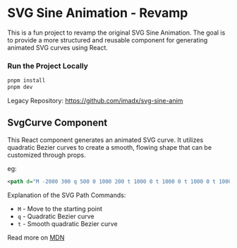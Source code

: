 # SVG Sine Animation - Revamp

This is a fun project to revamp the original SVG Sine Animation. The goal is to provide a more structured and reusable
component for generating animated SVG curves using React.

### Run the Project Locally

```bash
pnpm install
pnpm dev
```

Legacy Repository: https://github.com/imadx/svg-sine-anim

## SvgCurve Component

This React component generates an animated SVG curve. It utilizes quadratic Bezier curves to create a smooth, flowing
shape that can be customized through props.

eg: 
```svg
<path d="M -2000 300 q 500 0 1000 200 t 1000 0 t 1000 0 t 1000 0 t 1000 0 t 1000 0 t 1000 0 t 1000 0" fill="none" stroke="hsl(150, 100%, 50%)" stroke-width="10" stroke-linecap="round"></path>
```

Explanation of the SVG Path Commands:
- `M` - Move to the starting point
- `q` - Quadratic Bezier curve
- `t` - Smooth quadratic Bezier curve

Read more on [MDN](https://developer.mozilla.org/en-US/docs/Web/SVG/Tutorial/Paths#path_data)
